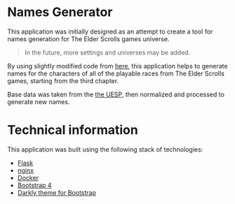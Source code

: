 # Names Generator

This application was initially designed as an attempt to create a tool for names generation for The Elder Scrolls games universe.

> In the future, more settings and universes may be added.

By using slightly modified code from [here](http://www.roguebasin.com/index.php?title=Markov_chains_name_generator_in_Python), this application helps to generate names for the characters of all of the playable races from The Elder Scrolls games, starting from the third chapter.

Base data was taken from the [the UESP](https://en.uesp.net/wiki/Lore:Names), then normalized and processed to generate new names.


# Technical information

This application was built using the following stack of technologies:

* [Flask](https://flask.palletsprojects.com/en/1.1.x/)
* [nginx](https://www.nginx.com/)
* [Docker](https://www.docker.com/)
* [Bootstrap 4](https://getbootstrap.com/)
* [Darkly theme for Bootstrap](https://bootswatch.com/darkly/)
